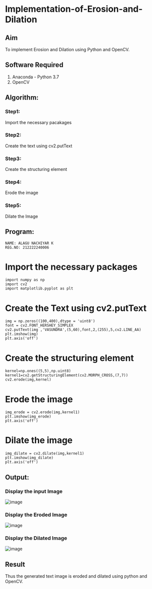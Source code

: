 # Implementation-of-Erosion-and-Dilation
## Aim
To implement Erosion and Dilation using Python and OpenCV.
## Software Required
1. Anaconda - Python 3.7
2. OpenCV
## Algorithm:
### Step1:
Import the necessary pacakages

### Step2:
Create the text using cv2.putText

### Step3:
Create the structuring element

### Step4:
Erode the image

### Step5:
Dilate the Image

## Program:
```
NAME: ALAGU NACHIYAR K
REG.NO: 212222240006
```
# Import the necessary packages
```
import numpy as np
import cv2
import matplotlib.pyplot as plt
```
# Create the Text using cv2.putText
```
img = np.zeros((100,400),dtype = 'uint8')
font = cv2.FONT_HERSHEY_SIMPLEX
cv2.putText(img ,'VASUNDRA',(5,60),font,2,(255),5,cv2.LINE_AA)
plt.imshow(img)
plt.axis('off')
```
# Create the structuring element
```
kernel=np.ones((5,5),np.uint8)
kernel1=cv2.getStructuringElement(cv2.MORPH_CROSS,(7,7))
cv2.erode(img,kernel)
```
# Erode the image
```
img_erode = cv2.erode(img,kernel1)
plt.imshow(img_erode)
plt.axis('off')
```
# Dilate the image
```
img_dilate = cv2.dilate(img,kernel1)
plt.imshow(img_dilate)
plt.axis('off')

```
## Output:

### Display the input Image
![image](https://github.com/Nachiyarr/erosion--dilation/assets/113497340/2f9f9232-0b6c-40ee-bee7-cc11e36579e9)

### Display the Eroded Image
![image](https://github.com/Nachiyarr/erosion--dilation/assets/113497340/bca16ec0-9737-47ce-9644-9c00251e3eb8)

### Display the Dilated Image
![image](https://github.com/Nachiyarr/erosion--dilation/assets/113497340/d0af660c-a566-4201-b051-e863b5005001)

## Result
Thus the generated text image is eroded and dilated using python and OpenCV.
